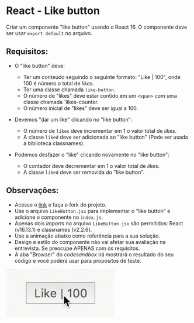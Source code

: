 # React - Like button 
Criar um componente "like button" usando o React 16. O componente deve ser usar `export default` no arquivo.

## Requisitos:
* O "like button" deve:
  * Ter um conteúdo seguindo o seguinte formato: "Like | 100", onde 100 é número o total de _likes_.
  * Ter uma classe chamada `like-button`.
  * O número de "likes" deve estar contido em um `<span>` com uma classe chamada `likes-counter.
  * O número inicial de "likes" deve ser igual a 100.

* Devemos "dar um like" clicando no "like button":
  * O número de `likes` deve incrementar em 1 o valor total de _likes_.
  * A classe `liked` deve ser adicionada ao "like button" (Pode ser usada a biblioteca classnames).

* Podemos desfazer o "like" clicando novamente no "like button":
  * O contador deve decrementar em 1 o valor total de _likes_.
  * A classe `liked` deve ser removida do "like button".

## Observações:
- Acesse o [link](https://codesandbox.io/s/stp-interview-like-button-xpt8u) e faça o fork do projeto.
- Use o arquivo `LikeButton.jsx` para implementar o "like button" e adicione o componente no `index.js`.
- Apenas dois _imports_ no arquivo `LikeButton.jsx` são permitidos: React (v16.13.1) e classnames (v2.2.6). 
- Use a animação abaixo como referência para a sua solução.
- Design e estilo do componente não vai afetar sua avaliação na entrevista. Se preocupe APENAS com os requisitos.
- A aba "Browser" do _codesandbox_ irá mostrará o resultado do seu código e você poderá usar para propósitos de teste.

![Like button example](./exercise_1.gif)